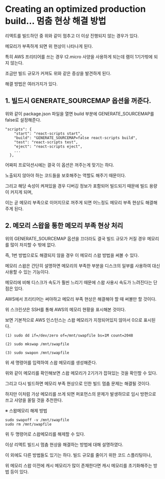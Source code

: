 # Creating an optimized production build... 멈춤 현상 해결 방법

리액트를 빌드하던 중 위와 같이 멈추고 더 이상 진행되지 않는 경우가 있다.

메모리가 부족하게 되면 위 현상이 나타나게 된다.

특히 AWS 프리티어를 쓰는 경우 t2.micro 사양을 사용하게 되는데 램이 1기가밖에 되지 않는다.

조금만 빌드 규모가 커져도 위와 같은 증상을 발견하게 된다.

 

해결 방법은 여러가지가 있다. 

 

## 1. 빌드시 GENERATE_SOURCEMAP 옵션을 꺼준다.


위와 같이 package.json 파일을 열면 build 부분에 GENERATE_SOURCEMAP를 false로 설정해준다.
```
"scripts": {
    "start": "react-scripts start",
    "build": "GENERATE_SOURCEMAP=false react-scripts build",
    "test": "react-scripts test",
    "eject": "react-scripts eject",
    ...
  },
```

어짜피 프로덕션시에는 결국 이 옵션은 꺼주는게 맞기는 하다.

노출되지 않아야 하는 코드들을 보호해주는 역할도 해주기 때문이다.

그리고 해당 속성이 켜져있을 경우 디버깅 정보가 포함되어 빌드되기 때문에 빌드 용량이 커지게 되며,

이는 곧 메모리 부족으로 이어지므로 꺼주게 되면 어느정도 메모리 부족 현상도 해결해주게 된다.

 

## 2. 메모리 스왑을 통한 메모리 부족 현상 처리

위의 GENERATE_SOURCEMAP 옵션을 끄더라도 결국 빌드 규모가 커질 경우 메모리를 많이 차지할 수 밖에 없다.

즉, 1번 방법으로도 해결되지 않을 경우 이 메모리 스왑 방법을 써볼 수 있다.

메모리 스왑은 간단히 설명하면 메모리의 부족한 부분을 디스크의 일부를 사용하여 대신 사용할 수 있는 기능이다.

메모리에 비해 디스크가 속도가 훨씬 느리기 때문에 스왑 사용시 속도가 느려진다는 단점은 있다.

AWS에서 프리티어는 써야하고 메모리 부족 현상은 해결해야 할 때 써볼만 할 것이다.

 


위 스크린샷은 SSH를 통해 AWS의 메모리 현황을 표시해본 것이다.

보면 기본적으로 AWS 인스턴스는 스왑 메모리가 지정되어있지 않아서 0으로 표시된다.

 
```
(1) sudo dd if=/dev/zero of=/mnt/swapfile bs=1M count=2048

(2) sudo mkswap /mnt/swapfile

(3) sudo swapon /mnt/swapfile
```
위 세 명령어를 입력하여 스왑 메모리를 생성해준다.

 

 


위와 같이 메모리를 확인해보면 스왑 메모리가 2기가가 잡혀있는 것을 확인할 수 있다.

그리고 다시 빌드하면 메모리 부족 현상으로 인한 빌드 멈춤 문제는 해결될 것이다.

 

하지만 이처럼 가상 메모리를 쓰게 되면 퍼포먼스의 문제가 발생하므로 임시 방편으로 쓰고 사양을 올릴 것을 추천한다.

 

※ 스왑메모리 해제 방법
```
sudo swapoff -v /mnt/swapfile
sudo rm /mnt/swapfile
```
위 두 명령어로 스왑메모리를 해제할 수 있다.

 

이상 리액트 빌드시 멈춤 현상을 해결하는 방법에 대해 설명하였다.

이 외에도 다른 방법들도 있기는 하다. 빌드 규모를 줄이기 위한 코드 스플리팅이나,

위 메모리 스왑 이전에 캐시 메모리가 많이 존재한다면 캐시 메모리를 초기화해주는 방법 등이 있다.
